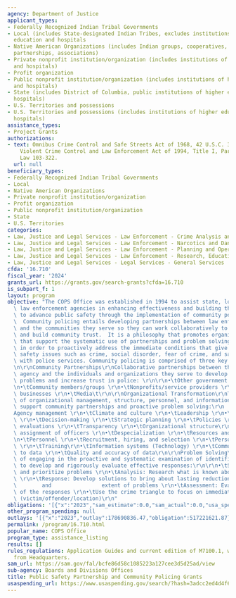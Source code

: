 ```yaml
---
agency: Department of Justice
applicant_types:
- Federally Recognized Indian Tribal Governments
- Local (includes State-designated Indian Tribes, excludes institutions of higher
  education and hospitals
- Native American Organizations (includes Indian groups, cooperatives, corporations,
  partnerships, associations)
- Private nonprofit institution/organization (includes institutions of higher education
  and hospitals)
- Profit organization
- Public nonprofit institution/organization (includes institutions of higher education
  and hospitals)
- State (includes District of Columbia, public institutions of higher education and
  hospitals)
- U.S. Territories and possessions
- U.S. Territories and possessions (includes institutions of higher education and
  hospitals)
assistance_types:
- Project Grants
authorizations:
- text: Omnibus Crime Control and Safe Streets Act of 1968, 42 U.S.C. 3796dd, as amended;
    Violent Crime Control and Law Enforcement Act of 1994, Title I, Part Q, Public
    Law 103-322.
  url: null
beneficiary_types:
- Federally Recognized Indian Tribal Governments
- Local
- Native American Organizations
- Private nonprofit institution/organization
- Profit organization
- Public nonprofit institution/organization
- State
- U.S. Territories
categories:
- Law, Justice and Legal Services - Law Enforcement - Crime Analysis and Data
- Law, Justice and Legal Services - Law Enforcement - Narcotics and Dangerous Drugs
- Law, Justice and Legal Services - Law Enforcement - Planning and Operations
- Law, Justice and Legal Services - Law Enforcement - Research, Education, Training
- Law, Justice and Legal Services - Legal Services - General Services
cfda: '16.710'
fiscal_year: '2024'
grants_url: https://grants.gov/search-grants?cfda=16.710
is_subpart_f: 1
layout: program
objective: "The COPS Office was established in 1994 to assist state, local and tribal\
  \ law enforcement agencies in enhancing effectiveness and building the capacity\
  \ to advance public safety through the implementation of community policing strategies.\
  \  Community policing entails developing partnerships between law enforcement agencies\
  \ and the communities they serve so they can work collaboratively to resolve problems\
  \ and build community trust.  It is a philosophy that promotes organizational strategies\
  \ that support the systematic use of partnerships and problem solving techniques,\
  \ in order to proactively address the immediate conditions that give rise to public\
  \ safety issues such as crime, social disorder, fear of crime, and satisfaction\
  \ with police services. Community policing is comprised of three key components:\r\
  \n\r\nCommunity Partnerships\r\nCollaborative partnerships between the law enforcement\
  \ agency and the individuals and organizations they serve to develop solutions to\
  \ problems and increase trust in police: \r\n\r\n•\tOther government agencies \r\
  \n•\tCommunity members/groups \r\n•\tNonprofits/service providers \r\n•\tPrivate\
  \ businesses \r\n•\tMedia\t\r\n\r\nOrganizational Transformation\r\nThe alignment\
  \ of organizational management, structure, personnel, and information systems to\
  \ support community partnerships and proactive problem solving:\r\n      \r\n•\t\
  Agency management \r\n•\tClimate and culture \r\n•\tLeadership \r\n•\tLabor relations\
  \ \r\n•\tDecision-making \r\n•\tStrategic planning \r\n•\tPolicies \r\n•\tOrganizational\
  \ evaluations \r\n•\tTransparency \r\n•\tOrganizational structure\r\n•\tGeographic\
  \ assignment of officers \r\n•\tDespecialization \r\n•\tResources and finances\r\
  \n•\tPersonnel \r\n•\tRecruitment, hiring, and selection \r\n•\tPersonnel supervision/evaluations\
  \ \r\n•\tTraining\r\n•\tInformation systems (Technology) \r\n•\tCommunication/access\
  \ to data \r\n•\tQuality and accuracy of data\r\n\r\nProblem Solving\r\nThe process\
  \ of engaging in the proactive and systematic examination of identified problems\
  \ to develop and rigorously evaluate effective responses:\r\n\r\n•\tScan: Identify\
  \ and prioritize problems \r\n•\tAnalysis: Research what is known about the problem\
  \ \r\n•\tResponse: Develop solutions to bring about lasting reductions in the number\
  \        and                extent of problems \r\n•\tAssessment: Evaluate the success\
  \ of the responses \r\n•\tUse the crime triangle to focus on immediate conditions\
  \ (victim/offender/location)\r\n"
obligations: '[{"x":"2023","sam_estimate":0.0,"sam_actual":0.0,"usa_spending_actual":513701374.09},{"x":"2024","sam_estimate":0.0,"sam_actual":0.0,"usa_spending_actual":1029213389.6},{"x":"2025","sam_estimate":0.0,"sam_actual":0.0,"usa_spending_actual":15163990.74}]'
other_program_spending: null
outlays: '[{"x":"2023","outlay":178690836.47,"obligation":517221621.87},{"x":"2024","outlay":56040127.01,"obligation":1030827506.0},{"x":"2025","outlay":0.0,"obligation":15426011.0}]'
permalink: /program/16.710.html
popular_name: COPS Office
program_type: assistance_listing
results: []
rules_regulations: Application Guides and current edition of M7100.1, which are available
  from Headquarters.
sam_url: https://sam.gov/fal/bcfe86d58c1085223a127cee3d5d25ad/view
sub-agency: Boards and Divisions Offices
title: Public Safety Partnership and Community Policing Grants
usaspending_url: https://www.usaspending.gov/search/?hash=3adcc2ed4d4f6cca03358a36588135f5
---
```

